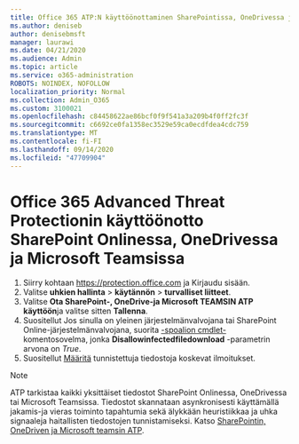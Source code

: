 ```yaml
---
title: Office 365 ATP:N käyttöönottaminen SharePointissa, OneDrivessa ja Microsoft Teamsissa
ms.author: deniseb
author: denisebmsft
manager: laurawi
ms.date: 04/21/2020
ms.audience: Admin
ms.topic: article
ms.service: o365-administration
ROBOTS: NOINDEX, NOFOLLOW
localization_priority: Normal
ms.collection: Admin_O365
ms.custom: 3100021
ms.openlocfilehash: c84458622ae86bcf0f9f541a3a209b4f0ff2fc3f
ms.sourcegitcommit: c6692ce0fa1358ec3529e59ca0ecdfdea4cdc759
ms.translationtype: MT
ms.contentlocale: fi-FI
ms.lasthandoff: 09/14/2020
ms.locfileid: "47709904"
---
```

# <a name="enable-office-365-advanced-threat-protection-for-sharepoint-online-onedrive-and-microsoft-teams"></a>Office 365 Advanced Threat Protectionin käyttöönotto SharePoint Onlinessa, OneDrivessa ja Microsoft Teamsissa

1. Siirry kohtaan https://protection.office.com ja Kirjaudu sisään.
2. Valitse **uhkien hallinta**  >  **käytännön**  >  **turvalliset liitteet**.
3. Valitse **Ota SharePoint-, OneDrive-ja Microsoft TEAMSIN ATP käyttöön**ja valitse sitten **Tallenna**.
4. Suositellut Jos sinulla on yleinen järjestelmänvalvojana tai SharePoint Online-järjestelmänvalvojana, suorita [-spoalion cmdlet-](https://docs.microsoft.com/powershell/module/sharepoint-online/Set-SPOTenant?view=sharepoint-ps) komentosovelma, jonka **Disallowinfectedfiledownload** -parametrin arvona on *True*.
5. Suositellut [Määritä](https://docs.microsoft.com/microsoft-365/security/office-365-security/turn-on-atp-for-spo-odb-and-teams#set-up-alerts-for-detected-files) tunnistettuja tiedostoja koskevat ilmoitukset.

> [!NOTE]
> ATP tarkistaa kaikki yksittäiset tiedostot SharePoint Onlinessa, OneDrivessa tai Microsoft Teamsissa. Tiedostot skannataan asynkronisesti käyttämällä jakamis-ja vieras toiminto tapahtumia sekä älykkään heuristiikkaa ja uhka signaaleja haitallisten tiedostojen tunnistamiseksi. Katso [SharePointin, OneDriven ja Microsoft teamsin ATP](https://docs.microsoft.com/microsoft-365/security/office-365-security/atp-for-spo-odb-and-teams).
